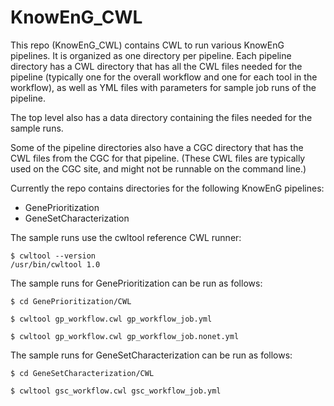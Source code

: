 # KnowEnG_CWL

This repo (KnowEnG_CWL) contains CWL to run various KnowEnG pipelines.
It is organized as one directory per pipeline.  Each pipeline
directory has a CWL directory that has all the CWL files needed for
the pipeline (typically one for the overall workflow and one for each
tool in the workflow), as well as YML files with parameters for
sample job runs of the pipeline.

The top level also has a data directory containing the files needed
for the sample runs.

Some of the pipeline directories also have a CGC directory that has
the CWL files from the CGC for that pipeline.  (These CWL files are
typically used on the CGC site, and might not be runnable on the
command line.)

Currently the repo contains directories for the following KnowEnG
pipelines:

  * GenePrioritization
  * GeneSetCharacterization

The sample runs use the cwltool reference CWL runner:

```
$ cwltool --version
/usr/bin/cwltool 1.0
```

The sample runs for GenePrioritization can be run as follows:

```
$ cd GenePrioritization/CWL
```

```
$ cwltool gp_workflow.cwl gp_workflow_job.yml 
```

```
$ cwltool gp_workflow.cwl gp_workflow_job.nonet.yml 
```

The sample runs for GeneSetCharacterization can be run as follows:

```
$ cd GeneSetCharacterization/CWL
```

```
$ cwltool gsc_workflow.cwl gsc_workflow_job.yml 
```
